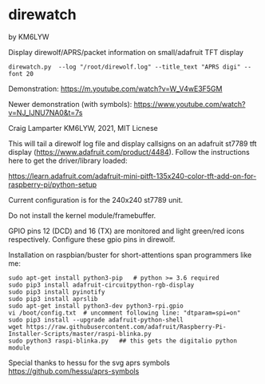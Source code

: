 # direwatch
by KM6LYW

Display direwolf/APRS/packet information on small/adafruit TFT display

```
direwatch.py  --log "/root/direwolf.log" --title_text "APRS digi" --font 20  
```
Demonstration:  https://m.youtube.com/watch?v=W_V4wE3F5GM

Newer demonstration (with symbols):  https://www.youtube.com/watch?v=NJ_IJNU7NA0&t=7s

Craig Lamparter KM6LYW,  2021, MIT Licnese

This will tail a direwolf log file and display callsigns on an
adafruit st7789 tft display (https://www.adafruit.com/product/4484).
Follow the instructions here to get the driver/library loaded:

https://learn.adafruit.com/adafruit-mini-pitft-135x240-color-tft-add-on-for-raspberry-pi/python-setup

Current configuration is for the 240x240 st7789 unit.

Do not install the kernel module/framebuffer.

GPIO pins 12 (DCD) and 16 (TX) are monitored and light green/red icons
respectively.  Configure these gpio pins in direwolf.


Installation on raspbian/buster for short-attentions span programmers like me:
```
sudo apt-get install python3-pip   # python >= 3.6 required
sudo pip3 install adafruit-circuitpython-rgb-display
sudo pip3 install pyinotify
sudo pip3 install aprslib
sudo apt-get install python3-dev python3-rpi.gpio
vi /boot/config.txt  # uncomment following line: "dtparam=spi=on"
sudo pip3 install --upgrade adafruit-python-shell
wget https://raw.githubusercontent.com/adafruit/Raspberry-Pi-Installer-Scripts/master/raspi-blinka.py
sudo python3 raspi-blinka.py   ## this gets the digitalio python module
```

Special thanks to hessu for the svg aprs symbols https://github.com/hessu/aprs-symbols
